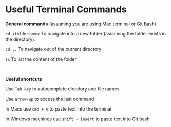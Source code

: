 # Useful Terminal Commands

**General commands** (assuming you are using Mac terminal or Git Bash)

`cd <foldername>` To navigate into a new folder (assuming the folder exists in the directory).

`cd ..` To navigate out of the current directory

`ls` To list the content of the folder


<br/>


**Useful shortcuts**

Use `Tab key` to autocomplete directory and file names

Use `arrow-up` to access the last command

In Macs use `cmd + v` to paste text into the terminal

In Windows machines use `shift + insert` to paste text into Git bash
